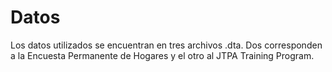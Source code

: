 # Datos

Los datos utilizados se encuentran en tres archivos .dta. Dos corresponden a la Encuesta Permanente de Hogares y el otro al JTPA Training Program.
